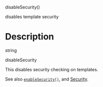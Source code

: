 disableSecurity()

disables template security

Description
===========

string

disableSecurity

This disables security checking on templates.

See also [`enableSecurity()`](#api.enable.security), and
[Security](#advanced.features.security).
